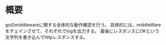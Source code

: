 # 概要
goのmiddlewareに関する全体的な動作確認を行う。
具体的には、middleWareをチェインさせて、それぞれでlogを出力する。
最後にレスポンスにOKという文字列を書き込んでhttpレスポンスする。